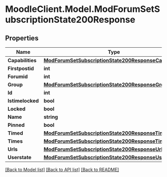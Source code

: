 # MoodleClient.Model.ModForumSetSubscriptionState200Response

## Properties

Name | Type | Description | Notes
------------ | ------------- | ------------- | -------------
**Capabilities** | [**ModForumSetSubscriptionState200ResponseCapabilities**](ModForumSetSubscriptionState200ResponseCapabilities.md) |  | 
**Firstpostid** | **int** | firstpostid | 
**Forumid** | **int** | forumid | 
**Group** | [**ModForumSetSubscriptionState200ResponseGroup**](ModForumSetSubscriptionState200ResponseGroup.md) |  | [optional] 
**Id** | **int** | id | 
**Istimelocked** | **bool** | istimelocked | 
**Locked** | **bool** | locked | 
**Name** | **string** | name | 
**Pinned** | **bool** | pinned | 
**Timed** | [**ModForumSetSubscriptionState200ResponseTimed**](ModForumSetSubscriptionState200ResponseTimed.md) |  | 
**Times** | [**ModForumSetSubscriptionState200ResponseTimes**](ModForumSetSubscriptionState200ResponseTimes.md) |  | 
**Urls** | [**ModForumSetSubscriptionState200ResponseUrls**](ModForumSetSubscriptionState200ResponseUrls.md) |  | 
**Userstate** | [**ModForumSetSubscriptionState200ResponseUserstate**](ModForumSetSubscriptionState200ResponseUserstate.md) |  | 

[[Back to Model list]](../README.md#documentation-for-models) [[Back to API list]](../README.md#documentation-for-api-endpoints) [[Back to README]](../README.md)

